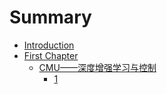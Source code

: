 # Summary

* [Introduction](README.md)
* [First Chapter](chapter1.md)
  * [CMU——深度增强学习与控制](chapter1/cmu2014-2014-shen-du-zeng-qiang-xue-xi-yu-kong-zhi.md)
    * [1](chapter1/cmu2014-2014-shen-du-zeng-qiang-xue-xi-yu-kong-zhi/1.md)

